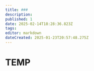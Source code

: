 ```yaml
---
title: ###
description: 
published: 1
date: 2025-02-14T18:28:36.823Z
tags: 
editor: markdown
dateCreated: 2025-01-23T20:57:48.275Z
---
```


# TEMP